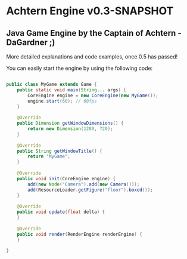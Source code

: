 # Achtern Engine v0.3-SNAPSHOT

## Java Game Engine by the Captain of Achtern - DaGardner ;)

More detailed explanations and code examples, once 0.5 has passed!

You can easily start the engine by using the following code:

```java

public class MyGame extends Game {
    public static void main(String... args) {
        CoreEngine engine = new CoreEngine(new MyGame());
        engine.start(60); // 60fps
    }
    
    @Override
    public Dimension getWindowDimensions() {
        return new Dimension(1280, 720);
    }
    
    @Override
    public String getWindowTitle() {
        return "MyGame";
    }
    
    @Override
    public void init(CoreEngine engine) {
        add(new Node("Camera").add(new Camera()));
        add(ResourceLoader.getFigure("floor").boxed());
    }
    
    @Override
    public void update(float delta) {
    }
    
    @Override
    public void render(RenderEngine renderEngine) {
    }
    
}

```